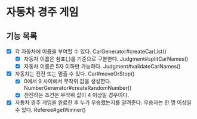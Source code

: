 # 자동차 경주 게임

## 기능 목록

- [x] 각 자동차에 이름을 부여할 수 있다. CarGenerator#createCarList()
    - [x] 자동차 이름은 쉼표(,)를 기준으로 구분한다. Judgment#splitCarNames()
    - [x] 자동차 이름은 5자 이하만 가능하다. Judgment#validateCarNames()
- [x] 자동차는 전진 또는 멈출 수 있다. Car#moveOrStop()
    - [x] 0에서 9 사이에서 무작위 값을 생성한다. NumberGenerator#createRandomNumber()
    - [x] 전진하는 조건은 무작위 값이 4 이상일 경우이다.
- [x] 자동차 경주 게임을 완료한 후 누가 우승했는지를 알려준다. 우승자는 한 명 이상일 수 있다. Referee#getWinner()